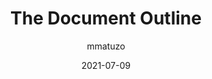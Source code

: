 ---
author: mmatuzo
date: 2021-07-09
layout: post.njk
publisher: htm_hell
tags:
  - html
  - accessibility
target_url: https://www.htmhell.dev/tips/the-document-outline/
title: The Document Outline
---